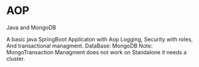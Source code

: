 # AOP
Java and MongoDB

A basic java SpringBoot Applicaton with Aop Logging, Security with roles, And transactional managment.
DataBase: MongoDB
Note: MongoTransaction Managment does not work on Standalone it needs a cluster.
